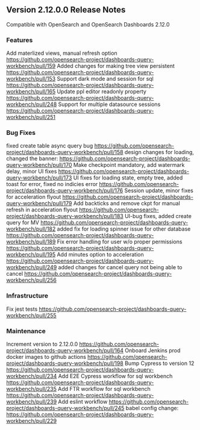 ## Version 2.12.0.0 Release Notes

Compatible with OpenSearch and OpenSearch Dashboards 2.12.0

### Features

Add materlized views, manual refresh option https://github.com/opensearch-project/dashboards-query-workbench/pull/159
Added changes for making tree view persistent https://github.com/opensearch-project/dashboards-query-workbench/pull/153
Support dark mode and session for sql https://github.com/opensearch-project/dashboards-query-workbench/pull/165
Update ppl editor readonly property https://github.com/opensearch-project/dashboards-query-workbench/pull/248
Support for multiple datasource sessions https://github.com/opensearch-project/dashboards-query-workbench/pull/251

### Bug Fixes

fixed create table async query bug https://github.com/opensearch-project/dashboards-query-workbench/pull/158
design changes for loading, changed the banner: https://github.com/opensearch-project/dashboards-query-workbench/pull/170
Make checkpoint mandatory, add watermark delay, minor UI fixes https://github.com/opensearch-project/dashboards-query-workbench/pull/173
UI fixes for loading state, empty tree, added toast for error, fixed no indicies error https://github.com/opensearch-project/dashboards-query-workbench/pull/176
Session update, minor fixes for acceleration flyout https://github.com/opensearch-project/dashboards-query-workbench/pull/179
Add backticks and remove ckpt for manual refresh in acceleration flyout https://github.com/opensearch-project/dashboards-query-workbench/pull/183
UI-bug fixes, added create query for MV https://github.com/opensearch-project/dashboards-query-workbench/pull/182
added fix for loading spinner issue for other database https://github.com/opensearch-project/dashboards-query-workbench/pull/189
Fix error handling for user w/o proper permissions https://github.com/opensearch-project/dashboards-query-workbench/pull/195
Add minutes option to acceleration https://github.com/opensearch-project/dashboards-query-workbench/pull/249
added changes for cancel query not being able to cancel https://github.com/opensearch-project/dashboards-query-workbench/pull/256

### Infrastructure

Fix jest tests https://github.com/opensearch-project/dashboards-query-workbench/pull/255

### Maintenance

Increment version to 2.12.0.0 https://github.com/opensearch-project/dashboards-query-workbench/pull/164
Onboard Jenkins prod docker images to github actions https://github.com/opensearch-project/dashboards-query-workbench/pull/198
Bump Cypress to version 12 https://github.com/opensearch-project/dashboards-query-workbench/pull/234
Add E2E Cypress workflow for sql workbench https://github.com/opensearch-project/dashboards-query-workbench/pull/235
Add FTR workflow for sql workbench https://github.com/opensearch-project/dashboards-query-workbench/pull/239
Add eslint workflow https://github.com/opensearch-project/dashboards-query-workbench/pull/245
babel config change: https://github.com/opensearch-project/dashboards-query-workbench/pull/229

